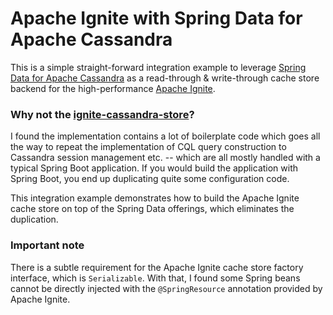 # Apache Ignite with Spring Data for Apache Cassandra

This is a simple straight-forward integration example to leverage 
[Spring Data for Apache Cassandra](https://spring.io/projects/spring-data-cassandra) as a read-through & write-through 
cache store backend for the high-performance [Apache Ignite](https://ignite.apache.org/).

### Why not the [ignite-cassandra-store](https://apacheignite-mix.readme.io/docs/ignite-with-apache-cassandra)?
I found the implementation contains a lot of boilerplate code which goes all the way to repeat the implementation of CQL
query construction to Cassandra session management etc. -- which are all mostly handled with a typical Spring Boot 
application. If you would build the application with Spring Boot, you end up duplicating quite some configuration code.

This integration example demonstrates how to build the Apache Ignite cache store on top of the Spring Data offerings, 
which eliminates the duplication.

### Important note
There is a subtle requirement for the Apache Ignite cache store factory interface, which is `Serializable`. With that, I 
found some Spring beans cannot be directly injected with the `@SpringResource` annotation provided by Apache Ignite.

